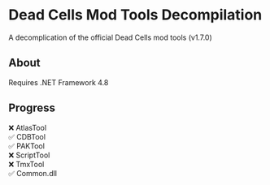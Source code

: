 # Dead Cells Mod Tools Decompilation
A decomplication of the official Dead Cells mod tools (v1.7.0)

## About
Requires .NET Framework 4.8

## Progress
❌ AtlasTool<br>
✅ CDBTool<br>
✅ PAKTool<br>
❌ ScriptTool<br>
❌ TmxTool<br>
✅ Common.dll
